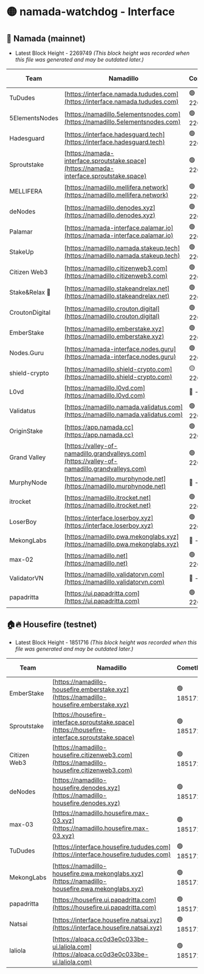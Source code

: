 # 🟡 namada-watchdog - Interface

## 🚀 Namada (mainnet)
- Latest Block Height - 2269749 *(This block height was recorded when this file was generated and may be outdated later.)*

| Team | Namadillo | CometBFT | Indexer | MASP Indexer |
|-|-|-|-|-|
| TuDudes | [https://interface.namada.tududes.com](https://interface.namada.tududes.com) | 🟢 2269732 | 🟢 2269732 | 🟢 2269731 |
| 5ElementsNodes | [https://namadillo.5elementsnodes.com](https://namadillo.5elementsnodes.com) | 🟢 2269732 | 🟢 2269732 | 🟢 2269732 |
| Hadesguard | [https://interface.hadesguard.tech](https://interface.hadesguard.tech) | 🟢 2269732 | 🟢 2269732 | 🟢 2269732 |
| Sproutstake | [https://namada-interface.sproutstake.space](https://namada-interface.sproutstake.space) | 🟢 2269733 | 🟢 2269733 | 🟢 2269733 |
| MELLIFERA | [https://namadillo.mellifera.network](https://namadillo.mellifera.network) | 🟢 2269734 | 🟢 2269734 | 🟢 2269733 |
| deNodes | [https://namadillo.denodes.xyz](https://namadillo.denodes.xyz) | 🟢 2269734 | 🟢 2269734 | 🟢 2269734 |
| Palamar | [https://namada-interface.palamar.io](https://namada-interface.palamar.io) | 🟢 2269735 | 🟢 2269735 | 🟢 2269735 |
| StakeUp | [https://namadillo.namada.stakeup.tech](https://namadillo.namada.stakeup.tech) | 🟢 2269736 | 🟢 2269736 | 🟢 2269736 |
| Citizen Web3 | [https://namadillo.citizenweb3.com](https://namadillo.citizenweb3.com) | 🟢 2269736 | 🟢 2269736 | 🟢 2269736 |
| Stake&Relax 🦥 | [https://namadillo.stakeandrelax.net](https://namadillo.stakeandrelax.net) | 🟢 2269737 | 🟢 2269737 | 🟢 2269737 |
| CroutonDigital | [https://namadillo.crouton.digital](https://namadillo.crouton.digital) | 🟢 2269738 | 🟢 2269738 | 🟢 2269738 |
| EmberStake | [https://namadillo.emberstake.xyz](https://namadillo.emberstake.xyz) | 🟢 2269738 | 🟢 2269738 | 🟢 2269738 |
| Nodes.Guru | [https://namada-interface.nodes.guru](https://namada-interface.nodes.guru) | 🟢 2269739 | 🟢 2269738 | 🟢 2269738 |
| shield-crypto | [https://namadillo.shield-crypto.com](https://namadillo.shield-crypto.com) | 🟡 2269630 | 🟡 2269606 | 🟡 2269628 |
| L0vd | [https://namadillo.l0vd.com](https://namadillo.l0vd.com) | 🔴 - | 🔴 - | 🔴 - |
| Validatus | [https://namadillo.namada.validatus.com](https://namadillo.namada.validatus.com) | 🟢 2269742 | 🔴 2267325 | 🔴 2177377 |
| OriginStake | [https://app.namada.cc](https://app.namada.cc) | 🟢 2269743 | 🟢 2269743 | 🟢 2269743 |
| Grand Valley | [https://valley-of-namadillo.grandvalleys.com](https://valley-of-namadillo.grandvalleys.com) | 🟢 2269743 | 🟢 2269743 | 🟢 2269743 |
| MurphyNode | [https://namadillo.murphynode.net](https://namadillo.murphynode.net) | 🔴 - | 🔴 - | 🔴 - |
| itrocket | [https://namadillo.itrocket.net](https://namadillo.itrocket.net) | 🟢 2269745 | 🟢 2269745 | 🟢 2269745 |
| LoserBoy | [https://interface.loserboy.xyz](https://interface.loserboy.xyz) | 🟢 2269746 | 🟢 2269746 | 🟢 2269746 |
| MekongLabs | [https://namadillo.pwa.mekonglabs.xyz](https://namadillo.pwa.mekonglabs.xyz) | 🔴 - | 🔴 - | 🔴 - |
| max-02 | [https://namadillo.net](https://namadillo.net) | 🟢 2269747 | 🟢 2269746 | 🟢 2269747 |
| ValidatorVN | [https://namadillo.validatorvn.com](https://namadillo.validatorvn.com) | 🔴 - | 🔴 - | 🔴 - |
| papadritta | [https://ui.papadritta.com](https://ui.papadritta.com) | 🟢 2269749 | 🟢 2269749 | 🟢 2269749 |

## 🏠🔥 Housefire (testnet)
- Latest Block Height - 1851716 *(This block height was recorded when this file was generated and may be outdated later.)*

| Team | Namadillo | CometBFT | Indexer | MASP Indexer |
|-|-|-|-|-|
| EmberStake | [https://namadillo-housefire.emberstake.xyz](https://namadillo-housefire.emberstake.xyz) | 🟢 1851712 | 🟢 1851712 | 🟢 1851712 |
| Sproutstake | [https://housefire-interface.sproutstake.space](https://housefire-interface.sproutstake.space) | 🟢 1851712 | 🟢 1851712 | 🟢 1851712 |
| Citizen Web3 | [https://namadillo-housefire.citizenweb3.com](https://namadillo-housefire.citizenweb3.com) | 🟢 1851713 | 🟢 1851713 | 🟢 1851713 |
| deNodes | [https://namadillo-housefire.denodes.xyz](https://namadillo-housefire.denodes.xyz) | 🟢 1851713 | 🟢 1851713 | 🟢 1851713 |
| max-03 | [https://namadillo.housefire.max-03.xyz](https://namadillo.housefire.max-03.xyz) | 🟢 1851714 | 🟢 1851714 | 🟢 1851714 |
| TuDudes | [https://interface.housefire.tududes.com](https://interface.housefire.tududes.com) | 🟢 1851714 | 🟢 1851714 | 🟢 1851714 |
| MekongLabs | [https://namadillo-housefire.pwa.mekonglabs.xyz](https://namadillo-housefire.pwa.mekonglabs.xyz) | 🟢 1851714 | 🟢 1851714 | 🟢 1851714 |
| papadritta | [https://housefire.ui.papadritta.com](https://housefire.ui.papadritta.com) | 🟢 1851715 | 🟢 1851715 | 🟢 1851715 |
| Natsai | [https://interface.housefire.natsai.xyz](https://interface.housefire.natsai.xyz) | 🟢 1851715 | 🟢 1851715 | 🟢 1851715 |
| laliola | [https://alpaca.cc0d3e0c033be-ui.laliola.com](https://alpaca.cc0d3e0c033be-ui.laliola.com) | 🟢 1851716 | 🟢 1851716 | 🟢 1851716 |

